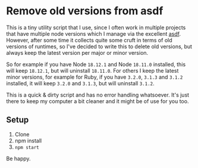 # Remove old versions from asdf

This is a tiny utility script that I use, since I often work in multiple projects
that have multiple node versions which I manage via the excellent [asdf](https://asdf-vm.com).
However, after some time it collects quite some cruft in terms of old versions of runtimes,
so I've decided to write this to delete old versions, but always keep the latest version per major or minor version.

So for example if you have Node `18.12.1` and Node `18.11.0` installed, this will keep `18.12.1`, but will uninstall `18.11.0`.
For others I keep the latest minor versions, for example for Ruby, if you have
`3.2.0`, `3.1.3` and `3.1.2` installed, it will keep `3.2.0` and `3.1.3`, but will uninstall
`3.1.2`.

This is a quick & dirty script and has no error handling whatsoever. It's just there
to keep my computer a bit cleaner and it might be of use for you too.

## Setup

1. Clone
2. npm install
3. `npm start`

Be happy.
